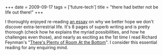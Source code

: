 +++
date = 2009-09-17
tags = ['future-tech']
title = "there had better not be life out there!"
+++

I thoroughly enjoyed re-reading [an essay] on why we better hope we
don\'t discover extra-terrestrial life. It\'s 8 pages of superb writing
and is pretty thorough (check how he explains the myriad possibilities,
and how he challenges even those), and nearly as exciting as the 1st
time I read Richard Feynman\'s \"[There\'s Plenty of Room At the
Bottom]\". I consider this essential reading for any enquiring mind.

  [an essay]: http://www.nickbostrom.com/extraterrestrial.pdf
  [There\'s Plenty of Room At the Bottom]: http://www.nanoparticles.org/pdf/Feynman.pdf
